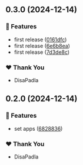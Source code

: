 ## 0.3.0 (2024-12-14)

### 🚀 Features

- first release ([0161dfc](https://github.com/DisaPadla/nx-release-test/commit/0161dfc))
- first release ([6e6b8ea](https://github.com/DisaPadla/nx-release-test/commit/6e6b8ea))
- first release ([7d3de8c](https://github.com/DisaPadla/nx-release-test/commit/7d3de8c))

### ❤️ Thank You

- DisaPadla

## 0.2.0 (2024-12-14)

### 🚀 Features

- set apps ([6828836](https://github.com/DisaPadla/nx-release-test/commit/6828836))

### ❤️ Thank You

- DisaPadla